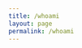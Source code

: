 ```yaml
---
title: /whoami
layout: page
permalink: /whoami
---
```

<style>
.center {
  display: block;
  margin-left: auto;
  margin-right: auto;
  width: 100%;
}
  
# <span style="color:red;font-size:17px;"><ins><b>Whoami & Contacts</b></ins></span>

I'm 0x5c4r3 (scarecrow), an OSCP and Security researcher with an academic and working background in Information Technology and Cyber Security, smashing my head on the desk every day to learn new stuff and talk about it here.

<br/>
<center>
<script>
  
if(/Android|webOS|iPhone|iPad|iPod|BlackBerry|IEMobile|Opera Mini/i.test(navigator.userAgent)){
// MOBILE
  document.write('MOBILE')
}else{
// DESKTOP
document.write('<div class="center" style="color:white;display:inline;">aaaaaaaaaaaaaaaaaaaaaaaaaaaaaaaaaaaaaaaaaaaaaaaaaaaaa\n')
document.write('88888888888888888888888888888888888888888888888888888\n')
document.write('8888""""""""""""""88888888888888888888888888888888888\n')
document.write('8888              88888888888888888888888888888888888\n')
document.write('8888              88888888888888888888888888888888888\n')
document.write('8888..............88888888888888888888888888888888888\n')
document.write('88888888888888888888888888888888888888888888888888888\n')
document.write('88888888888888888888888":::::"88888888888888888888888\n')
document.write('888888888888888888888::;gPPRg;::888888888888888888888\n')
document.write('88888888888888888888::dP'   `Yb::88888888888888888888\n')
document.write('88888888888888888888::8)     (8::88888888888888888888\n')
document.write('88888888888888888888;:Yb     dP:;88( )888888888888888\n')
document.write('888888888888888888888;:"8ggg8":;888888888888888888888\n')
document.write('88888888888888888888888aa:::aa88888888888888888888888\n')
document.write('88888888888888888888888888888888888888888888888888888\n')
document.write('88888888888888888888888888888888888888888888888888888\n')
document.write('88888888888888<script style="display:inline;" src="https://www.hackthebox.eu/badge/144238">8888888888888\n')
document.write('8888888888888888888888888:::8888888888888888888888888\n')
document.write('8888888888888888888888888:::8888888888888888888888888\n')
document.write('8888888888888888888888888:::8888888888888888888888888\n')
document.write('8888888888888888888888888:::8888888888888888888888888\n')
document.write('88888888888888888888888888a88888888888888888888888888\n')
document.write('"""""""""""""""""""' `"""""""""' `"""""""""""""""""""\n</div>')
}
</script>
</center>

